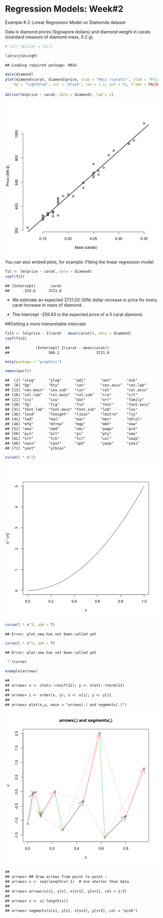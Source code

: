 Regression Models: Week#2 
========================================================
Example # 2: Linear Regression Model on Diamonds dataset

Data is diamond prices (Signapore dollars) and diamond weight in carats (standard measure of diamond mass, 0.2 g). 


```r
# ls() rm(list = ls())
```




```r
library(UsingR)
```

```
## Loading required package: MASS
```

```r
data(diamond)
plot(diamond$carat, diamond$price, xlab = "Mass (carats)", ylab = "Price (SIN $)", 
    bg = "lightblue", col = "black", cex = 1.1, pch = 21, frame = FALSE)

abline(lm(price ~ carat, data = diamond), lwd = 2)
```

![plot of chunk unnamed-chunk-2](figure/unnamed-chunk-2.png) 


You can also embed plots, for example:
Fitting the linear regression model. 


```r
fit <- lm(price ~ carat, data = diamond)
coef(fit)
```

```
## (Intercept)       carat 
##      -259.6      3721.0
```


* We estimate an expected 3721.02 (SIN) dollar increase in price for every carat increase in mass of diamond.

* The intercept -259.63 is the expected price of a 0 carat diamond.

##Getting a more interpretable intercept 


```r
fit2 <- lm(price ~ I(carat - mean(carat)), data = diamond)
coef(fit2)
```

```
##            (Intercept) I(carat - mean(carat)) 
##                  500.1                 3721.0
```




```r
help(package = "graphics")
```




```r
names(par())
```

```
##  [1] "xlog"      "ylog"      "adj"       "ann"       "ask"      
##  [6] "bg"        "bty"       "cex"       "cex.axis"  "cex.lab"  
## [11] "cex.main"  "cex.sub"   "cin"       "col"       "col.axis" 
## [16] "col.lab"   "col.main"  "col.sub"   "cra"       "crt"      
## [21] "csi"       "cxy"       "din"       "err"       "family"   
## [26] "fg"        "fig"       "fin"       "font"      "font.axis"
## [31] "font.lab"  "font.main" "font.sub"  "lab"       "las"      
## [36] "lend"      "lheight"   "ljoin"     "lmitre"    "lty"      
## [41] "lwd"       "mai"       "mar"       "mex"       "mfcol"    
## [46] "mfg"       "mfrow"     "mgp"       "mkh"       "new"      
## [51] "oma"       "omd"       "omi"       "page"      "pch"      
## [56] "pin"       "plt"       "ps"        "pty"       "smo"      
## [61] "srt"       "tck"       "tcl"       "usr"       "xaxp"     
## [66] "xaxs"      "xaxt"      "xpd"       "yaxp"      "yaxs"     
## [71] "yaxt"      "ylbias"
```




```r
curve(5 * x^2)
```

![plot of chunk unnamed-chunk-7](figure/unnamed-chunk-7.png) 




```r
curve(5 * x^3, add = T)
```

```
## Error: plot.new has not been called yet
```




```r
curve(5 * x^5, add = T)
```

```
## Error: plot.new has not been called yet
```




```r
`?`(curve)
```




```r
example(arrows)
```

```
## 
## arrows> x <- stats::runif(12); y <- stats::rnorm(12)
## 
## arrows> i <- order(x, y); x <- x[i]; y <- y[i]
## 
## arrows> plot(x,y, main = "arrows(.) and segments(.)")
```

![plot of chunk unnamed-chunk-11](figure/unnamed-chunk-11.png) 

```
## 
## arrows> ## draw arrows from point to point :
## arrows> s <- seq(length(x)-1)  # one shorter than data
## 
## arrows> arrows(x[s], y[s], x[s+1], y[s+1], col = 1:3)
## 
## arrows> s <- s[-length(s)]
## 
## arrows> segments(x[s], y[s], x[s+2], y[s+2], col = "pink")
```








